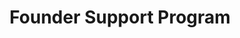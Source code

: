 ---
title: Founder Support Program
description: Application layer nodes are one of the most-needed commodities in Web3.
image: img/thumbnail.png
sidebar_label: Founder Support Program
---